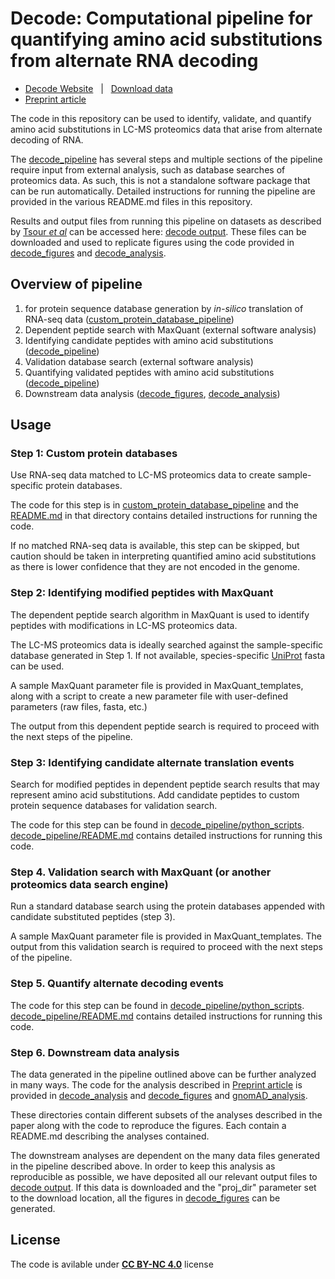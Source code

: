 # Decode: Computational pipeline for quantifying amino acid substitutions from alternate RNA decoding



* [Decode Website](https://decode.slavovlab.net) &nbsp; | &nbsp; [Download data](https://decode.slavovlab.net/mass-spec/data)
* [Preprint article](https://doi.org/10.1101/2024.08.26.609665)


The code in this repository can be used to identify, validate, and quantify amino acid substitutions in LC-MS proteomics data that arise from alternate decoding of RNA.

The [decode_pipeline](https://github.com/SlavovLab/decode/tree/main/decode_pipeline) has several steps and multiple sections of the pipeline require input from external analysis, such as database searches of proteomics data. As such, this is not a standalone software package that can be run automatically. Detailed instructions for running the pipeline are provided in the various README.md files in this repository.

Results and output files from running this pipeline on datasets as described by [Tsour *et al*](https://doi.org/10.1101/2024.08.26.609665) can be accessed here: [decode output](https://drive.google.com/open?id=15YoTBTZh4MdtAqHbibkYieEqyLyFi5hb&usp=drive_fs). These files can be downloaded and used to replicate figures using the code provided in [decode_figures](https://github.com/SlavovLab/decode/tree/main/decode_figures) and [decode_analysis](https://github.com/SlavovLab/decode/tree/main/decode_analysis).

## Overview of pipeline
1. for protein sequence database generation by *in-silico* translation of RNA-seq data ([custom_protein_database_pipeline](https://github.com/SlavovLab/decode/tree/main/custom_protein_database_pipeline))
2. Dependent peptide search with MaxQuant (external software analysis)
3. Identifying candidate peptides with amino acid substitutions  ([decode_pipeline](https://github.com/SlavovLab/decode/tree/main/decode_pipeline))
4. Validation database search (external software analysis)
5. Quantifying validated peptides with amino acid substitutions ([decode_pipeline](https://github.com/SlavovLab/decode/tree/main/decode_pipeline))
6. Downstream data analysis ([decode_figures](https://github.com/SlavovLab/decode/tree/main/decode_figures), [decode_analysis](https://github.com/SlavovLab/decode/tree/main/decode_analysis))

## Usage
### Step 1: Custom protein databases
Use RNA-seq data matched to LC-MS proteomics data to create sample-specific protein databases.

The code for this step is in [custom_protein_database_pipeline](custom_protein_database_pipeline) and the [README.md](custom_protein_database_pipeline/README.md) in that directory contains detailed instructions for running the code.

If no matched RNA-seq data is available, this step can be skipped, but caution should be taken in interpreting quantified amino acid substitutions as there is lower confidence that they are not encoded in the genome.

### Step 2: Identifying modified peptides with MaxQuant
The dependent peptide search algorithm in MaxQuant is used to identify peptides with modifications in LC-MS proteomics data.

The LC-MS proteomics data is ideally searched against the sample-specific database generated in Step 1. If not available, species-specific [UniProt](https://www.uniprot.org/) fasta can be used.

A sample MaxQuant parameter file is provided in MaxQuant_templates, along with a script to create a new parameter file with user-defined parameters (raw files, fasta, etc.)

The output from this dependent peptide search is required to proceed with the next steps of the pipeline.

### Step 3: Identifying candidate alternate translation events
Search for modified peptides in dependent peptide search results that may represent amino acid substitutions. Add candidate peptides to custom protein sequence databases for validation search.

The code for this step can be found in [decode_pipeline/python_scripts](https://github.com/SlavovLab/decode/tree/main/decode_pipeline/python_scripts). [decode_pipeline/README.md](decode_pipeline/README.md) contains detailed instructions for running this code.

### Step 4. Validation search with MaxQuant (or another proteomics data search engine)
Run a standard database search using the protein databases appended with candidate substituted peptides (step 3).

A sample MaxQuant parameter file is provided in MaxQuant_templates. The output from this validation search is required to proceed with the next steps of the pipeline.

### Step 5. Quantify alternate decoding events
The code for this step can be found in [decode_pipeline/python_scripts]([https://github.com/SlavovLab/decode/tree/main/decode_pipeline/python_scripts). [decode_pipeline/README.md](decode_pipeline/README.md) contains detailed instructions for running this code.

### Step 6. Downstream data analysis
The data generated in the pipeline outlined above can be further analyzed in many ways. The code for the analysis described in [Preprint article](https://doi.org/10.1101/2024.08.26.609665) is provided in [decode_analysis](decode_analysis) and [decode_figures]([decode_figures](https://github.com/SlavovLab/decode/tree/main/decode_figures)) and [gnomAD_analysis](https://github.com/SlavovLab/decode/tree/main/gnomAD_analysis).

These directories contain different subsets of the analyses described in the paper along with the code to reproduce the figures. Each contain a README.md describing the analyses contained.

The downstream analyses are dependent on the many data files generated in the pipeline described above. In order to keep this analysis as reproducible as possible, we have deposited all our relevant output files to [decode output](https://drive.google.com/open?id=15YoTBTZh4MdtAqHbibkYieEqyLyFi5hb&usp=drive_fs). If this data is downloaded and the "proj_dir" parameter set to the download location, all the figures in [decode_figures](https://github.com/SlavovLab/decode/tree/main/decode_figures) can be generated.

## License
The code is avilable under **[CC BY-NC 4.0](https://creativecommons.org/licenses/by-nc/4.0/)** license 
